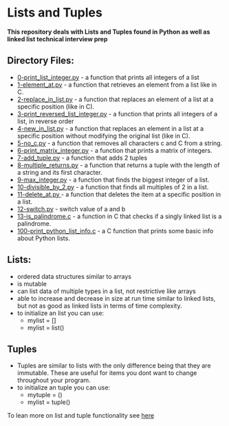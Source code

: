 # Lists and Tuples

**This repository deals with Lists and Tuples found in Python as well as linked list technical interview prep**


## Directory Files:

* [0-print_list_integer.py](0-print_list_integer.py) - a function that prints all integers of a list
* [1-element_at.py](1-element_at.py) - a function that retrieves an element from a list like in C.
* [2-replace_in_list.py](2-replace_in_list.py) - a function that replaces an element of a list at a specific position (like in C).
* [3-print_reversed_list_integer.py](3-print_reversed_list_integer.py) - a function that prints all integers of a list, in reverse order
* [4-new_in_list.py](4-new_in_list.py) - a function that replaces an element in a list at a specific position without modifying the original list (like in C).
* [5-no_c.py](5-no_c.py) - a function that removes all characters c and C from a string.
* [6-print_matrix_integer.py](6-print_matrix_integer.py) - a function that prints a matrix of integers.
* [7-add_tuple.py](7-add_tuple.py) - a function that adds 2 tuples
* [8-multiple_returns.py](8-multiple_returns.py) - a function that returns a tuple with the length of a string and its first character.
* [9-max_integer.py](9-max_integer.py) - a function that finds the biggest integer of a list.
* [10-divisible_by_2.py](10-divisible_by_2.py) - a function that finds all multiples of 2 in a list.
* [11-delete_at.py ](11-delete_at.py ) - a function that deletes the item at a specific position in a list.
* [12-switch.py](12-switch.py) - switch value of a and b
* [13-is_palindrome.c](13-is_palindrome.c) - a function in C that checks if a singly linked list is a palindrome.
* [100-print_python_list_info.c](100-print_python_list_info.c) - a C function that prints some basic info about Python lists.

## Lists:
* ordered data structures similar to arrays
* is mutable
* can list data of multiple types in a list, not restrictive like arrays
* able to increase and decrease in size at run time similar to linked lists, but not as good as linked lists in terms of time complexity.
* to initialize an list you can use:
  * mylist = []
  * mylist = list()


## Tuples
* Tuples are similar to lists with the only difference being that they are immutable. These are useful for items you dont want to change throughout your program.
* to initialize an tuple you can use:
  * mytuple = ()
  * mylist = tuple()

To lean more on list and tuple functionality see 
[here](https://docs.python.org/3/tutorial/datastructures.html)

